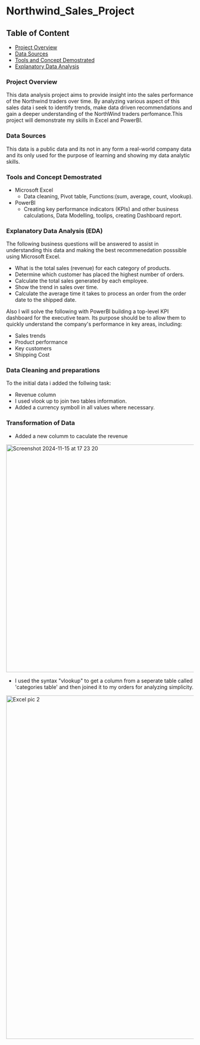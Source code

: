 # Northwind_Sales_Project

## Table of Content

- [Project Overview](#project-overview)
- [Data Sources](#data-sources)
- [Tools and Concept Demostrated](#tools-and-concept-demonstrated)
- [Explanatory Data Analysis](#explanatory-data-analysis)



### Project Overview

This data analysis project aims to provide insight into the sales performance of the Northwind traders over time. By analyzing various aspect of this sales data i seek to identify trends, make data driven recommendations and gain a deeper understanding of the NorthWind traders perfomance.This project  will demonstrate my skills in Excel and PowerBI.

### Data Sources
This data is a public data and its not in any form a real-world company data and its only used for the purpose of learning and showing my data analytic skills.

### Tools and Concept Demostrated
- Microsoft Excel
  - Data cleaning, Pivot table, Functions:(sum, average, count, vlookup).
- PowerBI
  - Creating key performance indicators (KPIs) and other business calculations, Data Modelling, toolips, creating Dashboard report.

### Explanatory Data Analysis (EDA)
The following business questions will be answered to assist in understanding this data and making the best recommenedation posssible using Microsoft Excel.
- What is the total sales (revenue) for each category of products.
- Determine which customer has placed the highest number of orders.
- Calculate the total sales generated by each employee.
- Show the trend in sales over time.
- Calculate the average time it takes to process an order from the order date to the
shipped date.

Also I will solve the following with PowerBI building a top-level KPI dashboard for the executive
team. Its purpose should be to allow them to quickly understand the company's performance in
key areas, including:
- Sales trends
- Product performance
- Key customers
- Shipping Cost


### Data Cleaning and preparations
To the initial data i added the follwing task:
- Revenue column
- I used vlook up to join two tables information.
- Added a currency symboll in all values where necessary.

### Transformation of Data
- Added a new columm to caculate the revenue 

<img width="610" alt="Screenshot 2024-11-15 at 17 23 20" src="https://github.com/user-attachments/assets/31d2bd87-22a2-4cd2-884a-65b856cc61e4">


- I used the syntax "vlookup" to get a column from a seperate table called 'categories table' and then joined it to my orders for analyzing simplicity.

<img width="920" alt="Excel pic 2" src="https://github.com/user-attachments/assets/137031b6-f903-4de8-a0a4-59b00ca6b8d8">




